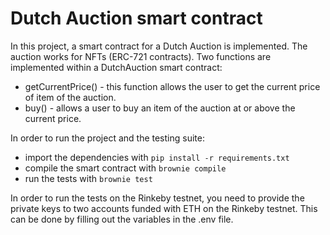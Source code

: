 # Dutch Auction smart contract

In this project, a smart contract for a Dutch Auction is implemented.
The auction works for NFTs (ERC-721 contracts).
Two functions are implemented within a DutchAuction smart contract:
- getCurrentPrice() - this function allows the user to get the current price of item of the auction. 
- buy() - allows a user to buy an item of the auction at or above the current price.

In order to run the project and the testing suite:
- import the dependencies with ```pip install -r requirements.txt```
- compile the smart contract with ```brownie compile```
- run the tests with ```brownie test```

In order to run the tests on the Rinkeby testnet, 
you need to provide the private keys to two accounts funded with ETH on the Rinkeby testnet.
This can be done by filling out the variables in the .env file. 